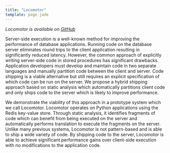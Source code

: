 ```yaml
---
title: "Locomotor"
template: page.jade
---
```


*Locomotor is available on [GitHub](https://github.com/michaelmior/locomotor)*

Server-side execution is a well-known method for improving the performance of database applications.
Running code on the database server eliminates round trips to the client application resulting in significantly reduced latency.
However, the common approach of explicitly writing server-side code in stored procedures has significant drawbacks.
Application developers must develop and maintain code in two separate languages and manually partition code between the client and server.
Code shipping is a viable alternative but still requires an explicit specification of which code can be run on the server.
We propose a hybrid shipping approach based on static analysis which automatically partitions client code and only ships code to the server which is likely to improve performance.

We demonstrate the viability of this approach in a prototype system which we call Locomotor.
Locomotor operates on Python applications using the Redis key-value store.
Through static analysis, it identifies fragments of code which can benefit from being executed on the server and automatically performs translation to execute the fragments on the server.
Unlike many previous systems, Locomotor is not pattern-based and is able to ship a wide variety of code.
By shipping code to the server, Locomotor is able to achieve significant performance gains over client-side execution with no modifications to the application code.
